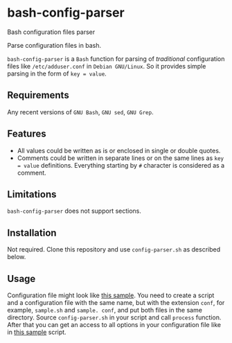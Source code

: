 # bash-config-parser

Bash configuration files parser

Parse configuration files in bash.

`bash-config-parser` is a `Bash` function for parsing of *traditional*
configuration files like `/etc/adduser.conf` in `Debian GNU/Linux`. So
it provides simple parsing in the form of `key = value`.

## Requirements

Any recent versions of `GNU Bash`, `GNU sed`, `GNU Grep`.

## Features

* All values could be written as is or enclosed in single or double quotes.
* Comments could be written in separate lines or on the same lines as 
`key = value` definitions. Everything starting by `#` character is
considered as a comment.

## Limitations

`bash-config-parser` does not support sections.

## Installation

Not required. Clone this repository and use `config-parser.sh` as
described below.

## Usage

Configuration file might look like [this sample](sample.conf). You need
to create a script and a configuration file with the same name, but with
the extension `conf`, for example, `sample.sh` and `sample. conf`, and
put both files in the same directory. Source `config-parser.sh` in your 
script and call `process` function. After that you can get an access to 
all options in your configuration file like in [this sample](sample.sh) 
script.
